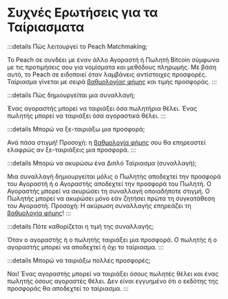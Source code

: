 # Συχνές Ερωτήσεις για τα Ταίριασματα

:::details Πώς λειτουργεί το Peach Matchmaking;

Το Peach σε συνδέει με έναν άλλο Αγοραστή ή Πωλητή Bitcoin σύμφωνα με τις προτιμήσεις σου για νομίσματα και μεθόδους πληρωμής.
Με βάση αυτό, το Peach σε ειδοποιεί όταν λαμβάνεις αντίστοιχες προσφορές.
Ταίριασμα γίνεται με σειρά [βαθμολογίας φήμης](/faq/account/#what-does-the-peach-score-mean) και τιμής προσφοράς.
:::

:::details Πώς δημιουργείται μια συναλλαγή;

Ένας αγοραστής μπορεί να ταιριάξει όσα πωλητήρια θέλει.
Ένας πωλητής μπορεί να ταιριάξει όσα αγοραστικά θέλει.
:::

:::details Μπορώ να ξε-ταιριάξω μια προσφορά;

Ανά πάσα στιγμή!
Προσοχή: η [βαθμολογία φήμης](/faq/account/#what-does-the-peach-score-mean) σου θα επηρεαστεί ελαφρώς αν ξε-ταιριάξεις μια προσφορά.
:::

:::details Μπορώ να ακυρώσω ένα Διπλό Ταίριασμα (συναλλαγή);

Μια συναλλαγή δημιουργείται μόλις ο Πωλητής αποδεχτεί την προσφορά του Αγοραστή ή ο Αγοραστής αποδεχτεί την προσφορά του Πωλητή.
Ο Αγοραστής μπορεί να ακυρώσει τη συναλλαγή οποιαδήποτε στιγμή.
Ο Πωλητής μπορεί να ακυρώσει μόνο εάν ζητήσει πρώτα τη συγκατάθεση του Αγοραστή.
Προσοχή: Η ακύρωση συναλλαγής επηρεάζει τη [βαθμολογία φήμης](/faq/account/#what-does-the-peach-score-mean)!
:::

:::details Πότε καθορίζεται η τιμή της συναλλαγής;

Όταν ο αγοραστής ή ο πωλητής ταιριάξει μια προσφορά.
Ο πωλητής ή ο αγοραστής μπορεί να αποδεχτεί ή όχι το ταίριασμα.
:::

:::details Μπορώ να ταιριάξω πολλές προσφορές;

Ναι! Ένας αγοραστής μπορεί να ταιριάξει όσους πωλητές θέλει και ένας πωλητής όσους αγοραστές θέλει.
Δεν είναι εγγυημένο ότι ο εκδότης της προσφοράς θα αποδεχτεί το ταίριασμα.
:::
